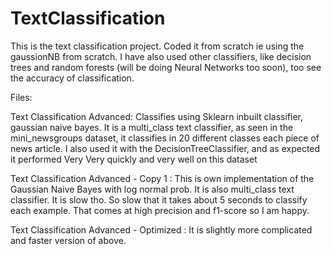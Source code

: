 # TextClassification
This is the text classification project. Coded it from scratch ie using the gaussionNB from scratch. I have also used other classifiers, like decision trees and random forests (will be doing Neural Networks too soon), too see the accuracy of classification. 

Files:

Text Classification Advanced: 
Classifies using Sklearn inbuilt classifier, gaussian naive bayes. It is a multi_class 
text classifier, as seen in the mini_newsgroups dataset, it classifies in 20 different 
classes each piece of news article. I also used it with the DecisionTreeClassifier, 
and as expected it performed Very Very quickly and very well on this dataset

Text Classification Advanced - Copy 1 :
This is own implementation of the Gaussian Naive Bayes with log normal prob. It is also 
multi_class text classifier. It is slow tho. So slow that it takes about 5 seconds to 
classify each example. That comes at high precision and f1-score so I am happy.

Text Classification Advanced - Optimized :
It is slightly more complicated and faster version of above.




